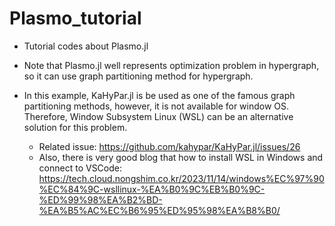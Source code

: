 # Plasmo_tutorial
* Tutorial codes about Plasmo.jl

* Note that Plasmo.jl well represents optimization problem in hypergraph, so it can use graph partitioning method for hypergraph. 
* In this example, KaHyPar.jl is be used as one of the famous graph partitioning methods, however, it is not available for window OS. Therefore, Window Subsystem Linux (WSL) can be an alternative solution for this problem.
    * Related issue: https://github.com/kahypar/KaHyPar.jl/issues/26
    * Also, there is very good blog that how to install WSL in Windows and connect to VSCode: https://tech.cloud.nongshim.co.kr/2023/11/14/windows%EC%97%90%EC%84%9C-wsllinux-%EA%B0%9C%EB%B0%9C-%ED%99%98%EA%B2%BD-%EA%B5%AC%EC%B6%95%ED%95%98%EA%B8%B0/ 
